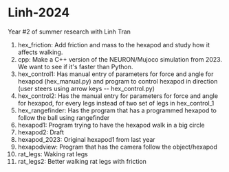 # Linh-2024
Year #2 of summer research with Linh Tran

1. hex_friction: Add friction and mass to the hexapod and study how it affects walking.
2. cpp: Make a C++ version of the NEURON/Mujoco simulation from 2023. We want to see if it's faster than Python.
3. hex_control1: Has manual entry of parameters for force and angle for hexapod (hex_manual.py) and program to control hexapod in direction (user steers using arrow keys -- hex_control.py)
4. hex_control2: Has the manual entry for parameters for force and angle for hexapod, for every legs instead of two set of legs in hex_control_1
5. hex_rangefinder: Has the program that has a programmed hexapod to follow the ball using rangefinder
6. hexapod1: Program trying to have the hexapod walk in a big circle
7. hexapod2: Draft
8. hexapod_2023: Original hexapod1 from last year
9. hexapodview: Program that has the camera follow the object/hexapod
10. rat_legs: Waking rat legs
11. rat_legs2: Better walking rat legs with friction
